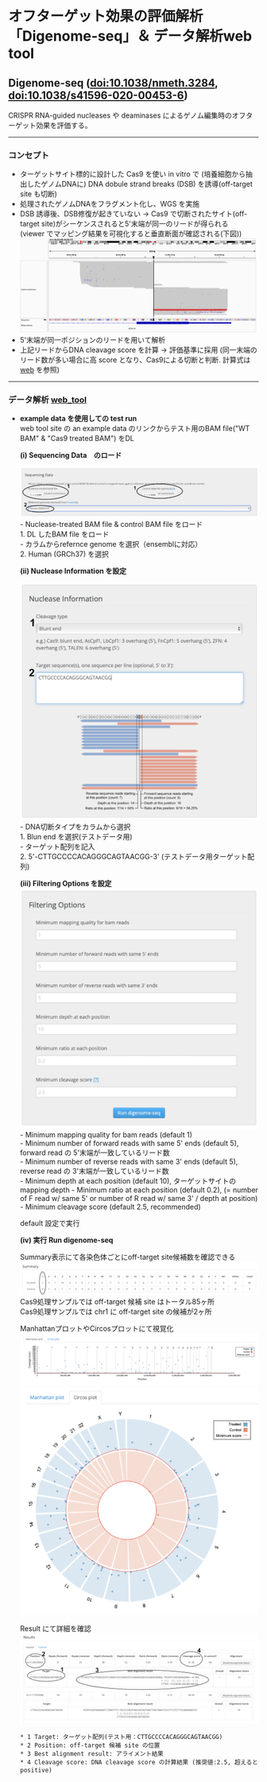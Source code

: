 # オフターゲット効果の評価解析「Digenome-seq」＆ データ解析web tool  
## Digenome-seq ([doi:10.1038/nmeth.3284], [doi:10.1038/s41596-020-00453-6])
[doi:10.1038/nmeth.3284]:https://doi.org/10.1038/nmeth.3284
[doi:10.1038/s41596-020-00453-6]:https://doi.org/10.1038/s41596-020-00453-6  
  CRISPR RNA-guided nucleases や deaminases によるゲノム編集時のオフターゲット効果を評価する。  

***
  ### コンセプト  
  * ターゲットサイト標的に設計した Cas9 を使い in vitro で (培養細胞から抽出したゲノムDNAに) DNA dobule strand breaks (DSB) を誘導(off-target site も切断)  
  * 処理されたゲノムDNAをフラグメント化し、WGS を実施  
  * DSB 誘導後、DSB修復が起きていない -> Cas9 で切断されたサイト(off-target site)がシーケンスされると5'末端が同一のリードが得られる　(viewer でマッピング結果を可視化すると垂直断面が確認される(下図))  
    ![](2022-09-06-20-30-55.png)
  * 5'末端が同一ポジションのリードを用いて解析  
  * 上記リードからDNA cleavage score を計算 -> 評価基準に採用 (同一末端のリード数が多い場合に高 score となり、Cas9による切断と判断. 計算式は [web](http://www.rgenome.net/digenome-js/help#example) を参照)  
 ***  
  ### データ解析 [web_tool]
  [web_tool]:http://www.rgenome.net/digenome-js/#!  
  * **example data を使用しての test run**  
    web tool site の an example data のリンクからテスト用のBAM file("WT BAM" & "Cas9 treated BAM") をDL  
     
    **(i) Sequencing Data　のロード**  
      
      ![](2022-09-07-14-09-51.png)  
        - Nuclease-treated BAM file & control BAM file をロード  
        1. DL したBAM file をロード  
        - カラムからrefernce genome を選択（ensemblに対応）  
        2. Human (GRCh37) を選択  
          
            
    **(ii) Nuclease Information を設定**  
      
    ![](2022-09-07-14-12-59.png)  
        - DNA切断タイプをカラムから選択  
        1. Blun end を選択(テストデータ用)  
        - ターゲット配列を記入  
        2. 5'-CTTGCCCCACAGGGCAGTAACGG-3' (テストデータ用ターゲット配列)  

          
    **(iii) Filtering Options を設定**  
    ![](2022-09-07-14-13-57.png)  
        - Minimum mapping quality for bam reads (default 1)  
        - Minimum number of forward reads with same 5' ends (default 5), forward read の 5'末端が一致しているリード数  
        - Minimum number of reverse reads with same 3' ends (default 5), reverse read の 3'末端が一致しているリード数  
        - Minimum depth at each position (default 10), ターゲットサイトのmapping depth 
        - Minimum ratio at each position (default 0.2), (= number of F read w/ same 5' or number of R read w/ same 3' / depth at position) 
        - Minimum cleavage score (default 2.5, recommended)  
          
      default 設定で実行  
          
            
    **(iv) 実行 Run digenome-seq**  
      
        
      Summary表示にて各染色体ごとにoff-target site候補数を確認できる  
    ![](2022-09-06-20-31-21.png)  
          Cas9処理サンプルでは off-target 候補 site はトータル85ヶ所  
          Cas9処理サンプルでは chr1 に off-target site の候補が2ヶ所  
            
      ManhattanプロットやCircosプロットにて視覚化  
    ![](2022-09-06-20-31-44.png) ![](2022-09-06-20-31-58.png)  
      
      Result にて詳細を確認  
    ![](2022-09-06-20-32-17.png)  
  
        * 1 Target: ターゲット配列(テスト用：CTTGCCCCACAGGGCAGTAACGG)  
        * 2 Position: off-target 候補 site の位置  
        * 3 Best alignment result: アライメント結果  
        * 4 Cleavage score: DNA cleavage score の計算結果 (推奨値:2.5, 超えるとpositive)  
  
  